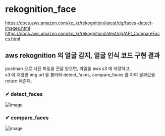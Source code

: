 # rekognition_face

https://docs.aws.amazon.com/ko_kr/rekognition/latest/dg/faces-detect-images.html  
https://docs.aws.amazon.com/ko_kr/rekognition/latest/dg/API_CompareFaces.html  

## aws rekognition 의 얼굴 감지, 얼굴 인식 코드 구현 결과  

postman 으로 사진 파일을 전달 받으면, 파일을 aws s3 에 저장하고,  
s3 에 저장한 img url 을 불러와 detect_faces, compare_faces 를 하여 결과값을 return 해준다.  



### ✔ detect_faces  

![image](https://user-images.githubusercontent.com/104052659/219991172-6c8cef9e-c17b-4e34-8dc7-9a5ad5ea8c00.png)



### ✔ compare_faces  

![image](https://user-images.githubusercontent.com/104052659/219991219-e84da424-6f64-43b6-83d0-78c96ab54af8.png)



